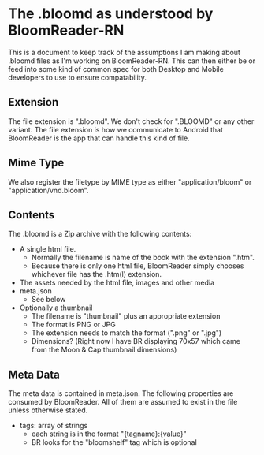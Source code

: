 # The .bloomd as understood by BloomReader-RN

This is a document to keep track of the assumptions I am making about .bloomd files as I'm working on BloomReader-RN. This can then either be or feed into some kind of common spec for both Desktop and Mobile developers to use to ensure compatability.

## Extension

The file extension is ".bloomd". We don't check for ".BLOOMD" or any other variant. The file extension is how we communicate to Android that BloomReader is the app that can handle this kind of file.

## Mime Type

We also register the filetype by MIME type as either "application/bloom" or "application/vnd.bloom". 

## Contents

The .bloomd is a Zip archive with the following contents:

 - A single html file. 
    - Normally the filename is name of the book with the extension ".htm". 
    - Because there is only one html file, BloomReader simply chooses whichever file has the .htm(l) extension.
 - The assets needed by the html file, images and other media
 - meta.json
   - See below
 - Optionally a thumbnail
    - The filename is "thumbnail" plus an appropriate extension
    - The format is PNG or JPG
    - The extension needs to match the format (".png" or ".jpg")
    - Dimensions? (Right now I have BR displaying 70x57 which came from the Moon & Cap thumbnail dimensions)

## Meta Data

The meta data is contained in meta.json. The following properties are consumed by BloomReader. All of them are assumed to exist in the file unless otherwise stated.

- tags: array of strings
   - each string is in the format "{tagname}:{value}"
   - BR looks for the "bloomshelf" tag which is optional


    